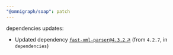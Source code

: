 ```yaml
---
"@omnigraph/soap": patch
---
```

dependencies updates:
  - Updated dependency [`fast-xml-parser@4.3.2` ↗︎](https://www.npmjs.com/package/fast-xml-parser/v/4.3.2) (from `4.2.7`, in `dependencies`)
